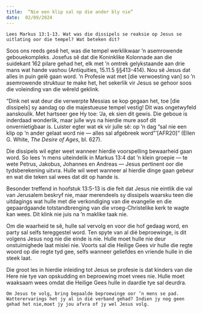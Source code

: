 ```yaml
---
title:  “Nie een klip sal op die ander bly nie”
date:  02/09/2024
---
```


`Lees Markus 13:1-13. Wat was die dissipels se reaksie op Jesus se uitlating oor die tempel? Wat beteken dit?`

Soos ons reeds gesê het, was die tempel werklikwaar ’n asemrowende gebouekompleks. Josefus sê dat die Koninklike Kolonnade aan die suidekant 162 pilare gehad het, elk met ’n omtrek gelykstaande aan drie mans wat hande vashou (Antiquities, 15.11.5 §§413-414). Nou sê Jesus dat alles in puin gelê gaan word. ’n Profesie wat met [die verwoesting van] so ’n asemrowende struktuur te make het, het sekerlik vir Jesus se gehoor soos die voleinding van die wêreld geklink.

“Dink net wat deur die verwerpte Messias se kop gegaan het, toe [die dissipels] sy aandag op die majestueuse tempel vestig! Dit was ongetwyfeld aanskoulik. Met hartseer gee Hy toe: ‘Ja, ek sien dit gewis. Die geboue is inderdaad wonderlik, maar julle wys na hierdie mure asof dit onvernietigbaar is. Luister egter wat ek vir julle sê: op ’n dag “sal nie een klip op ’n ander gelaat word nie — alles sal afgebreek word”’[AFR20]” (Ellen G. White, _The Desire of Ages_, bl. 627).

Die dissipels wil egter weet wanneer hierdie voorspelling bewaarheid gaan word. So lees ’n mens uiteindelik in Markus 13:4 dat ’n klein groepie — te wete Petrus, Jakobus, Johannes en Andreas — Jesus pertinent oor die tydsberekening uitvra. Hulle wil weet wanneer al hierdie dinge gaan gebeur en wat die teken sal wees dat dit op hande is.

Besonder treffend in hoofstuk 13:5-13 is die feit dat Jesus nie eintlik die val van Jerusalem beskryf nie, maar merendeels sy dissipels waarsku teen die uitdagings wat hulle met die verkondiging van die evangelie en die gepaardgaande totstandbrenging van die vroeg-Christelike kerk te wagte kan wees. Dit klink nie juis na ’n maklike taak nie.

Om die waarheid te sê, hulle sal vervolg en voor die hof gedaag word, en party sal selfs tereggestel word. Ten spyte van al dié beproewinge, is dit volgens Jesus nog nie die einde is nie. Hulle moet hulle nie deur onstuimighede laat mislei nie. Voorts sal die Heilige Gees vir hulle die regte woord op die regte tyd gee, selfs wanneer geliefdes en vriende hulle in die steek laat.

Die groot les in hierdie inleiding tot Jesus se profesie is dat kinders van die Here nie tye van opskudding en beproewing moet vrees nie. Hulle moet waaksaam wees omdat die Heilige Gees hulle in daardie tye sal deurdra.

`Om Jesus te volg, bring bepaalde beproewinge oor ’n mens se pad. Watterervarings het jy al in dié verband gehad? Indien jy nog geen gehad het nie,moet jy jou afvra of jy wel Jesus volg.`